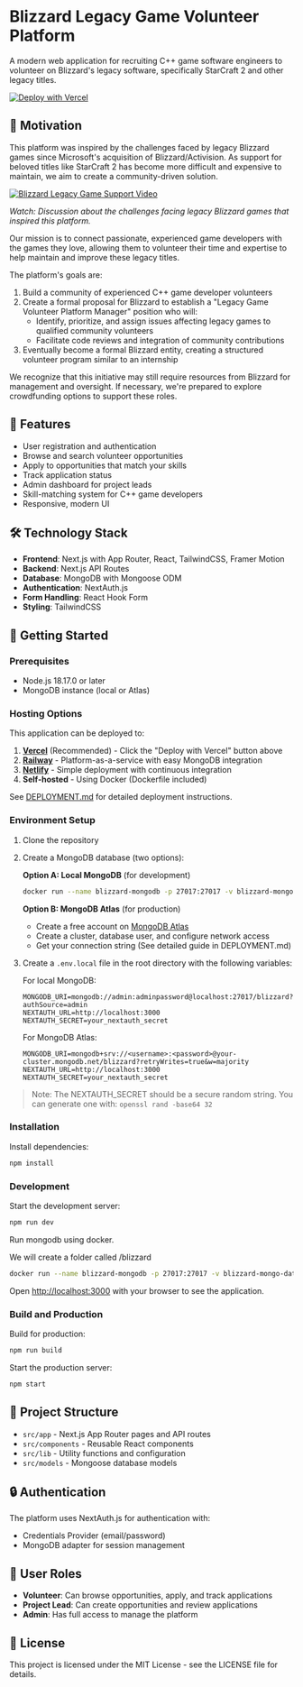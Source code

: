 # Blizzard Legacy Game Volunteer Platform

A modern web application for recruiting C++ game software engineers to volunteer on Blizzard's legacy software, specifically StarCraft 2 and other legacy titles.

[![Deploy with Vercel](https://vercel.com/button)](https://vercel.com/new/git/external?repository-url=https%3A%2F%2Fgithub.com%2Fyourusername%2Fblizzard-legacy-game-volunteer-platform)

## 🌊 Motivation

This platform was inspired by the challenges faced by legacy Blizzard games since Microsoft's acquisition of Blizzard/Activision. As support for beloved titles like StarCraft 2 has become more difficult and expensive to maintain, we aim to create a community-driven solution.

[![Blizzard Legacy Game Support Video](https://img.youtube.com/vi/uA7Qqlkwhw8/0.jpg)](https://www.youtube.com/watch?v=uA7Qqlkwhw8)

*Watch: Discussion about the challenges facing legacy Blizzard games that inspired this platform.*

Our mission is to connect passionate, experienced game developers with the games they love, allowing them to volunteer their time and expertise to help maintain and improve these legacy titles. 

The platform's goals are:

1. Build a community of experienced C++ game developer volunteers
2. Create a formal proposal for Blizzard to establish a "Legacy Game Volunteer Platform Manager" position who will:
   - Identify, prioritize, and assign issues affecting legacy games to qualified community volunteers
   - Facilitate code reviews and integration of community contributions
3. Eventually become a formal Blizzard entity, creating a structured volunteer program similar to an internship

We recognize that this initiative may still require resources from Blizzard for management and oversight. If necessary, we're prepared to explore crowdfunding options to support these roles.

## 🌟 Features

- User registration and authentication
- Browse and search volunteer opportunities
- Apply to opportunities that match your skills
- Track application status
- Admin dashboard for project leads
- Skill-matching system for C++ game developers
- Responsive, modern UI

## 🛠️ Technology Stack

- **Frontend**: Next.js with App Router, React, TailwindCSS, Framer Motion
- **Backend**: Next.js API Routes
- **Database**: MongoDB with Mongoose ODM
- **Authentication**: NextAuth.js
- **Form Handling**: React Hook Form
- **Styling**: TailwindCSS

## 🚀 Getting Started

### Prerequisites

- Node.js 18.17.0 or later
- MongoDB instance (local or Atlas)

### Hosting Options

This application can be deployed to:

1. **[Vercel](https://vercel.com)** (Recommended) - Click the "Deploy with Vercel" button above
2. **[Railway](https://railway.app)** - Platform-as-a-service with easy MongoDB integration
3. **[Netlify](https://netlify.com)** - Simple deployment with continuous integration
4. **Self-hosted** - Using Docker (Dockerfile included)

See [DEPLOYMENT.md](DEPLOYMENT.md) for detailed deployment instructions.

### Environment Setup

1. Clone the repository
2. Create a MongoDB database (two options):
   
   **Option A: Local MongoDB** (for development)
   ```bash
   docker run --name blizzard-mongodb -p 27017:27017 -v blizzard-mongo-data:/data/db -e MONGO_INITDB_ROOT_USERNAME=admin -e MONGO_INITDB_ROOT_PASSWORD=adminpassword -d mongo:latest
   ```
   
   **Option B: MongoDB Atlas** (for production)
   - Create a free account on [MongoDB Atlas](https://www.mongodb.com/cloud/atlas)
   - Create a cluster, database user, and configure network access
   - Get your connection string (See detailed guide in DEPLOYMENT.md)

3. Create a `.env.local` file in the root directory with the following variables:

   For local MongoDB:
   ```
   MONGODB_URI=mongodb://admin:adminpassword@localhost:27017/blizzard?authSource=admin
   NEXTAUTH_URL=http://localhost:3000
   NEXTAUTH_SECRET=your_nextauth_secret
   ```

   For MongoDB Atlas:
   ```
   MONGODB_URI=mongodb+srv://<username>:<password>@your-cluster.mongodb.net/blizzard?retryWrites=true&w=majority
   NEXTAUTH_URL=http://localhost:3000
   NEXTAUTH_SECRET=your_nextauth_secret
   ```

> Note: The NEXTAUTH_SECRET should be a secure random string. You can generate one with: `openssl rand -base64 32`

### Installation

Install dependencies:

```bash
npm install
```

### Development

Start the development server:

```bash
npm run dev
```

Run mongodb using docker.

We will create a folder called /blizzard

```bash
docker run --name blizzard-mongodb -p 27017:27017 -v blizzard-mongo-data:/data/db -e MONGO_INITDB_ROOT_USERNAME=admin -e MONGO_INITDB_ROOT_PASSWORD=adminpassword -d mongo:latest
```

Open [http://localhost:3000](http://localhost:3000) with your browser to see the application.

### Build and Production

Build for production:

```bash
npm run build
```

Start the production server:

```bash
npm start
```

## 📁 Project Structure

- `src/app` - Next.js App Router pages and API routes
- `src/components` - Reusable React components
- `src/lib` - Utility functions and configuration
- `src/models` - Mongoose database models

## 🔒 Authentication

The platform uses NextAuth.js for authentication with:
- Credentials Provider (email/password)
- MongoDB adapter for session management

## 👥 User Roles

- **Volunteer**: Can browse opportunities, apply, and track applications
- **Project Lead**: Can create opportunities and review applications
- **Admin**: Has full access to manage the platform

## 📝 License

This project is licensed under the MIT License - see the LICENSE file for details.
